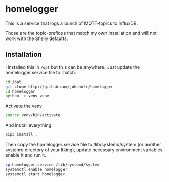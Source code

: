 # homelogger

This is a service that logs a bunch of MQTT-topics to InfluxDB.

Those are the topic-prefices that match my own installation and will not work with the Shelly defaults.

## Installation

I installed this in `/opt` but this can be anywhere. Just update the homelogger.service file to match.

```bash
cd /opt
git clone http://github.com/johannfr/homelogger
cd homelogger
python -m venv venv
```

Activate the venv
```bash
source venv/bin/activate
```

And install everything

```bash
pip3 install .
```

Then copy the homelogger.service file to /lib/systemd/system (or another systemd directory of your liking), update necessary environment variables, enable it and run it.

```bash
cp homelogger.service /lib/systemd/system
systemctl enable homelogger
systemctl start homelogger
```
